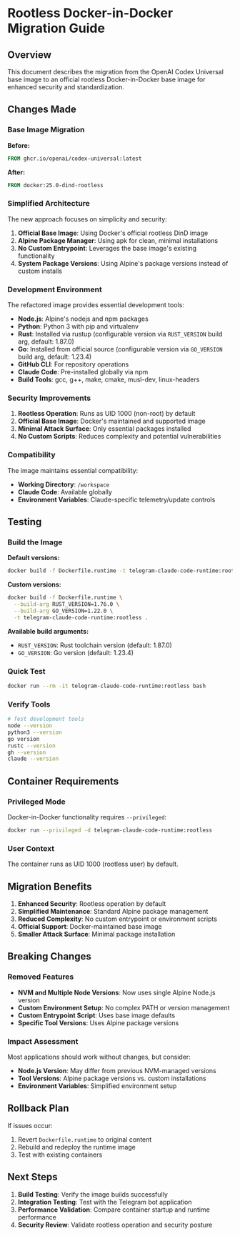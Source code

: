 # Rootless Docker-in-Docker Migration Guide

## Overview

This document describes the migration from the OpenAI Codex Universal base image to an official rootless Docker-in-Docker base image for enhanced security and standardization.

## Changes Made

### Base Image Migration

**Before:**
```dockerfile
FROM ghcr.io/openai/codex-universal:latest
```

**After:**
```dockerfile
FROM docker:25.0-dind-rootless
```

### Simplified Architecture

The new approach focuses on simplicity and security:

1. **Official Base Image**: Using Docker's official rootless DinD image
2. **Alpine Package Manager**: Using apk for clean, minimal installations
3. **No Custom Entrypoint**: Leverages the base image's existing functionality
4. **System Package Versions**: Using Alpine's package versions instead of custom installs

### Development Environment

The refactored image provides essential development tools:

- **Node.js**: Alpine's nodejs and npm packages
- **Python**: Python 3 with pip and virtualenv
- **Rust**: Installed via rustup (configurable version via `RUST_VERSION` build arg, default: 1.87.0)
- **Go**: Installed from official source (configurable version via `GO_VERSION` build arg, default: 1.23.4)
- **GitHub CLI**: For repository operations
- **Claude Code**: Pre-installed globally via npm
- **Build Tools**: gcc, g++, make, cmake, musl-dev, linux-headers

### Security Improvements

1. **Rootless Operation**: Runs as UID 1000 (non-root) by default
2. **Official Base Image**: Docker's maintained and supported image
3. **Minimal Attack Surface**: Only essential packages installed
4. **No Custom Scripts**: Reduces complexity and potential vulnerabilities

### Compatibility

The image maintains essential compatibility:

- **Working Directory**: `/workspace`
- **Claude Code**: Available globally
- **Environment Variables**: Claude-specific telemetry/update controls

## Testing

### Build the Image

**Default versions:**
```bash
docker build -f Dockerfile.runtime -t telegram-claude-code-runtime:rootless .
```

**Custom versions:**
```bash
docker build -f Dockerfile.runtime \
  --build-arg RUST_VERSION=1.76.0 \
  --build-arg GO_VERSION=1.22.0 \
  -t telegram-claude-code-runtime:rootless .
```

**Available build arguments:**
- `RUST_VERSION`: Rust toolchain version (default: 1.87.0)
- `GO_VERSION`: Go version (default: 1.23.4)

### Quick Test

```bash
docker run --rm -it telegram-claude-code-runtime:rootless bash
```

### Verify Tools

```bash
# Test development tools
node --version
python3 --version
go version
rustc --version
gh --version
claude --version
```

## Container Requirements

### Privileged Mode

Docker-in-Docker functionality requires `--privileged`:

```bash
docker run --privileged -d telegram-claude-code-runtime:rootless
```

### User Context

The container runs as UID 1000 (rootless user) by default.

## Migration Benefits

1. **Enhanced Security**: Rootless operation by default
2. **Simplified Maintenance**: Standard Alpine package management
3. **Reduced Complexity**: No custom entrypoint or environment scripts
4. **Official Support**: Docker-maintained base image
5. **Smaller Attack Surface**: Minimal package installation

## Breaking Changes

### Removed Features

- **NVM and Multiple Node Versions**: Now uses single Alpine Node.js version
- **Custom Environment Setup**: No complex PATH or version management
- **Custom Entrypoint Script**: Uses base image defaults
- **Specific Tool Versions**: Uses Alpine package versions

### Impact Assessment

Most applications should work without changes, but consider:

- **Node.js Version**: May differ from previous NVM-managed versions
- **Tool Versions**: Alpine package versions vs. custom installations
- **Environment Variables**: Simplified environment setup

## Rollback Plan

If issues occur:

1. Revert `Dockerfile.runtime` to original content
2. Rebuild and redeploy the runtime image
3. Test with existing containers

## Next Steps

1. **Build Testing**: Verify the image builds successfully
2. **Integration Testing**: Test with the Telegram bot application
3. **Performance Validation**: Compare container startup and runtime performance
4. **Security Review**: Validate rootless operation and security posture